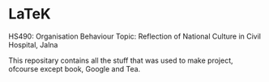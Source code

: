 # LaTeK
HS490: Organisation Behaviour
Topic: Reflection of National Culture in Civil Hospital, Jalna

This repositary contains all the stuff that was used to make project, ofcourse except book, Google and Tea.
